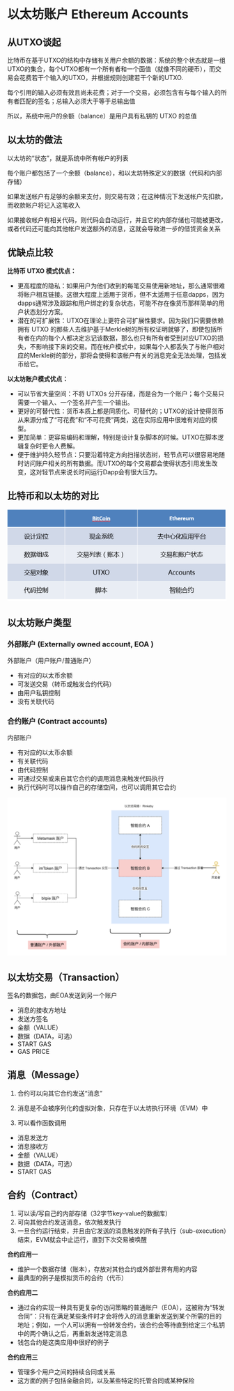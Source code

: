 # 以太坊账户 Ethereum Accounts

##  从UTXO谈起
比特币在基于UTXO的结构中存储有关用户余额的数据：系统的整个状态就是一组UTXO的集合，每个UTXO都有一个所有者和一个面值（就像不同的硬币），而交易会花费若干个输入的UTXO，并根据规则创建若干个新的UTXO.

每个引用的输入必须有效且尚未花费；对于一个交易，必须包含有与每个输入的所有者匹配的签名；总输入必须大于等于总输出值

所以，系统中用户的余额（balance）是用户具有私钥的 UTXO 的总值

## 以太坊的做法
以太坊的“状态”，就是系统中所有帐户的列表

每个账户都包括了一个余额（balance），和以太坊特殊定义的数据（代码和内部存储）

如果发送帐户有足够的余额来支付，则交易有效；在这种情况下发送帐户先扣款，而收款帐户将记入这笔收入

如果接收帐户有相关代码，则代码会自动运行，并且它的内部存储也可能被更改，或者代码还可能向其他帐户发送额外的消息，这就会导致进一步的借贷资金关系

## 优缺点比较
**比特币 UTXO 模式优点：**

- 更高程度的隐私：如果用户为他们收到的每笔交易使用新地址，那么通常很难将帐户相互链接。这很大程度上适用于货币，但不太适用于任意dapps，因为dapps通常涉及跟踪和用户绑定的复杂状态，可能不存在像货币那样简单的用户状态划分方案。
- 潜在的可扩展性：UTXO在理论上更符合可扩展性要求。因为我们只需要依赖拥有 UTXO 的那些人去维护基于Merkle树的所有权证明就够了，即使包括所有者在内的每个人都决定忘记该数据，那么也只有所有者受到对应UTXO的损失，不影响接下来的交易。而在帐户模式中，如果每个人都丢失了与帐户相对应的Merkle树的部分，那将会使得和该帐户有关的消息完全无法处理，包括发币给它。

**以太坊账户模式优点：**
- 可以节省大量空间：不将 UTXOs 分开存储，而是合为一个账户；每个交易只需要一个输入、一个签名并产生一个输出。
- 更好的可替代性：货币本质上都是同质化、可替代的；UTXO的设计使得货币从来源分成了“可花费”和“不可花费”两类，这在实际应用中很难有对应的模型。
- 更加简单：更容易编码和理解，特别是设计复杂脚本的时候。UTXO在脚本逻辑复杂时更令人费解。
- 便于维护持久轻节点：只要沿着特定方向扫描状态树，轻节点可以很容易地随时访问账户相关的所有数据。而UTXO的每个交易都会使得状态引用发生改变，这对轻节点来说长时间运行Dapp会有很大压力。

## 比特币和以太坊的对比
![](../images/be.png)

## 以太坊账户类型
### 外部账户 (Externally owned account, EOA )
外部账户（用户账户/普通账户）
- 有对应的以太币余额
- 可发送交易（转币或触发合约代码）
- 由用户私钥控制
- 没有关联代码

### 合约账户 (Contract accounts)
内部账户
- 有对应的以太币余额
- 有关联代码
- 由代码控制
- 可通过交易或来自其它合约的调用消息来触发代码执行
- 执行代码时可以操作自己的存储空间，也可以调用其它合约

![](../images/Ethereum_account.png)
## 以太坊交易（Transaction）
签名的数据包，由EOA发送到另一个账户
- 消息的接收方地址
- 发送方签名
- 金额（VALUE）
- 数据（DATA，可选）
- START GAS 
- GAS PRICE 

## 消息（Message）
1. 合约可以向其它合约发送“消息”

2. 消息是不会被序列化的虚拟对象，只存在于以太坊执行环境（EVM）中

3. 可以看作函数调用

- 消息发送方
- 消息接收方
- 金额（VALUE） 
- 数据（DATA，可选）
- START GAS


## 合约（Contract）
1. 可以读/写自己的内部存储（32字节key-value的数据库）
2. 可向其他合约发送消息，依次触发执行
3. 一旦合约运行结束，并且由它发送的消息触发的所有子执行（sub-execution）结束，EVM就会中止运行，直到下次交易被唤醒

**合约应用一**
- 维护一个数据存储（账本），存放对其他合约或外部世界有用的内容
- 最典型的例子是模拟货币的合约（代币）

**合约应用二**

- 通过合约实现一种具有更复杂的访问策略的普通账户（EOA），这被称为“转发合同”：只有在满足某些条件时才会将传入的消息重新发送到某个所需的目的地址；例如，一个人可以拥有一份转发合约，该合约会等待直到给定三个私钥中的两个确认之后，再重新发送特定消息
- 钱包合约是这类应用中很好的例子

**合约应用三**

- 管理多个用户之间的持续合同或关系
- 这方面的例子包括金融合同，以及某些特定的托管合同或某种保险

